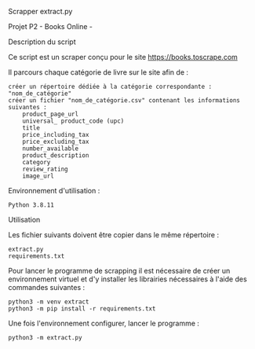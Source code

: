 Scrapper extract.py

Projet P2 - Books Online -

Description du script

Ce script est un scraper conçu pour le site https://books.toscrape.com

Il parcours chaque catégorie de livre sur le site afin de :

    créer un répertoire dédiée à la catégorie correspondante : "nom_de_catégorie"
    créer un fichier "nom_de_catégorie.csv" contenant les informations suivantes :
        product_page_url
        universal_ product_code (upc)
        title
        price_including_tax
        price_excluding_tax
        number_available
        product_description
        category
        review_rating
        image_url
  

Environnement d'utilisation :

    Python 3.8.11

Utilisation

Les fichier suivants doivent être copier dans le même répertoire :

    extract.py
    requirements.txt

Pour lancer le programme de scrapping il est nécessaire de créer un environnement virtuel et d'y installer les librairies nécessaires à l'aide des commandes suivantes :

    python3 -m venv extract
    python3 -m pip install -r requirements.txt

Une fois l'environnement configurer, lancer le programme :

    python3 -m extract.py
